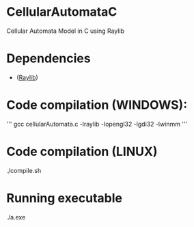 # CellularAutomataC
Cellular Automata Model in C using Raylib

# Dependencies 
* ([Raylib](https://www.raylib.com/))

# Code compilation (WINDOWS):
'''
gcc cellularAutomata.c -lraylib -lopengl32 -lgdi32 -lwinmm
'''

# Code compilation (LINUX)
./compile.sh

# Running executable
./a.exe 
